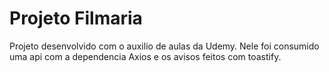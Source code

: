 # Projeto Filmaria
Projeto desenvolvido com o auxilio de aulas da Udemy. Nele foi consumido uma api com a dependencia Axios e os avisos feitos com toastify.
